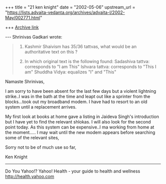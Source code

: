 +++
title = "21 ken knight"
date = "2002-05-06"
upstream_url = "https://lists.advaita-vedanta.org/archives/advaita-l/2002-May/002771.html"

+++
[Archive link](https://lists.advaita-vedanta.org/archives/advaita-l/2002-May/002771.html)

--- Shrinivas Gadkari <sgadkari2001 at YAHOO.COM> wrote:
> 1. Kashmir Shaivism has 35/36 tattvas, what would be
> an
> authoritative text on this ?
>
> 2. In which original text is the following found:
> Sadashiva tattva: corresponds to "I am This"
> Ishvara tattva: corresponds to "This I am"
> Shuddha Vidya: equalizes "I" and "This"


Namaste Shrinivas,

I am sorry to have been absent for the last few days
but a violent lightning strike..I was in the bath at
the time and leapt out like a sprinter from the
blocks...took out my broadband modem.
I have had to resort to an old system until a
replacement arrives.

My first look at books at home gave a listing in
Jaideva Singh's introduction but I have yet to find
the relevant shlokas.  I will also look for the second
point today.
As this system can be expensive..I ma working from
home at the moment..... I may wait until the new modem
appears before searching some of the relevant
 sites,

Sorry not to be of much use so far,

Ken Knight


__________________________________________________
Do You Yahoo!?
Yahoo! Health - your guide to health and wellness
http://health.yahoo.com

